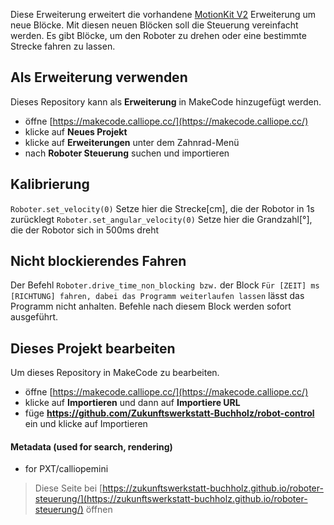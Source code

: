 Diese Erweiterung erweitert die vorhandene [MotionKit V2](https://github.com/tinysuperlab/MotionKitV2) Erweiterung um neue Blöcke. Mit diesen neuen Blöcken soll die Steuerung vereinfacht werden. Es gibt Blöcke, um den Roboter zu drehen oder eine bestimmte Strecke fahren zu lassen.

## Als Erweiterung verwenden

Dieses Repository kann als **Erweiterung** in MakeCode hinzugefügt werden.

* öffne [https://makecode.calliope.cc/](https://makecode.calliope.cc/)
* klicke auf **Neues Projekt**
* klicke auf **Erweiterungen** unter dem Zahnrad-Menü
* nach **Roboter Steuerung** suchen und importieren

## Kalibrierung

`Roboter.set_velocity(0)` Setze hier die Strecke[cm], die der Robotor in 1s zurücklegt
`Roboter.set_angular_velocity(0)` Setze hier die Grandzahl[°], die der Robotor sich in 500ms dreht

## Nicht blockierendes Fahren

Der Befehl `Roboter.drive_time_non_blocking bzw.` der Block `Für [ZEIT] ms [RICHTUNG] fahren, dabei das Programm weiterlaufen lassen` lässt das Programm nicht anhalten. Befehle nach diesem Block werden sofort ausgeführt.

## Dieses Projekt bearbeiten

Um dieses Repository in MakeCode zu bearbeiten.

* öffne [https://makecode.calliope.cc/](https://makecode.calliope.cc/)
* klicke auf **Importieren** und dann auf **Importiere URL**
* füge **https://github.com/Zukunftswerkstatt-Buchholz/robot-control** ein und klicke auf Importieren

#### Metadata (used for search, rendering)

* for PXT/calliopemini
<script src="https://makecode.com/gh-pages-embed.js"></script><script>makeCodeRender("{{ site.makecode.home_url }}", "{{ site.github.owner_name }}/{{ site.github.repository_name }}");</script>


> Diese Seite bei [https://zukunftswerkstatt-buchholz.github.io/roboter-steuerung/](https://zukunftswerkstatt-buchholz.github.io/roboter-steuerung/) öffnen
